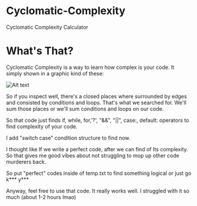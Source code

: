 # Cyclomatic-Complexity
Cyclomatic Complexity Calculator

# What's That?

Cyclomatic Complexity is a way to learn how complex is your code. It simply shown in a graphic kind of these:



<img src="https://i.hizliresim.com/lt4knr1.png" alt="Alt text" title="Optional title">

So if you inspect well, there's a closed places where surrounded by edges and consisted by conditions and loops. That's what we searched for. We'll sum those places or 
we'll sum conditions and loops on our code.

So that code just finds if, while, for,'?', "&&", "||", case:, default:  operators to find complexity of your code. 

I add "switch case" condition structure to find now. 

I thought like If we write a perfect code, after we can find of Its complexity. So that gives me good vibes about not struggling to mop up other code murderers back.

So put "perfect" codes inside of temp.txt to find something logical or just go k*** y***

Anyway, feel free to use that code. It really works well. I struggled with it so much (about 1-2 hours lmao)

